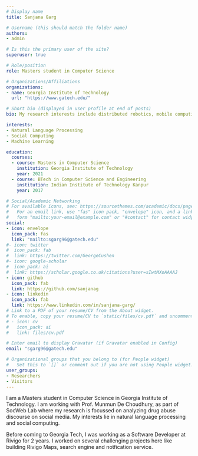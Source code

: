 ```yaml
---
# Display name
title: Sanjana Garg

# Username (this should match the folder name)
authors:
- admin

# Is this the primary user of the site?
superuser: true

# Role/position
role: Masters student in Computer Science

# Organizations/Affiliations
organizations:
- name: Georgia Institute of Technology
  url: "https://www.gatech.edu/"

# Short bio (displayed in user profile at end of posts)
bio: My research interests include distributed robotics, mobile computing and programmable matter.

interests:
- Natural Language Processing
- Social Computing
- Machine Learning

education:
  courses:
  - course: Masters in Computer Science
    institution: Georgia Institute of Technology
    year: 2021
  - course: BTech in Computer Science and Engineering
    institution: Indian Institute of Technology Kanpur
    year: 2017

# Social/Academic Networking
# For available icons, see: https://sourcethemes.com/academic/docs/page-builder/#icons
#   For an email link, use "fas" icon pack, "envelope" icon, and a link in the
#   form "mailto:your-email@example.com" or "#contact" for contact widget.
social:
- icon: envelope
  icon_pack: fas
  link: "mailto:sgarg96@gatech.edu"
#- icon: twitter
#  icon_pack: fab
#  link: https://twitter.com/GeorgeCushen
#- icon: google-scholar
#  icon_pack: ai
#  link: https://scholar.google.co.uk/citations?user=sIwtMXoAAAAJ
- icon: github
  icon_pack: fab
  link: https://github.com/sanjanag
- icon: linkedin
  icon_pack: fab
  link: https://www.linkedin.com/in/sanjana-garg/
# Link to a PDF of your resume/CV from the About widget.
# To enable, copy your resume/CV to `static/files/cv.pdf` and uncomment the lines below.
# - icon: cv
#   icon_pack: ai
#   link: files/cv.pdf

# Enter email to display Gravatar (if Gravatar enabled in Config)
email: "sgarg96@gatech.edu"

# Organizational groups that you belong to (for People widget)
#   Set this to `[]` or comment out if you are not using People widget.
user_groups:
- Researchers
- Visitors
---
```


I am a Masters student in Computer Science in Georgia Institute of Technology. I am working with Prof. Munmun De Choudhury, as part of SocWeb Lab where my research is focussed on analyzing drug abuse discourse on social media. My interests lie in natural language processing and social computing. 

Before coming to Georgia Tech, I was working as a Software Developer at Rivigo for 2 years. I worked on several challenging projects here like building Rivigo Maps, search engine and notfication service. 

